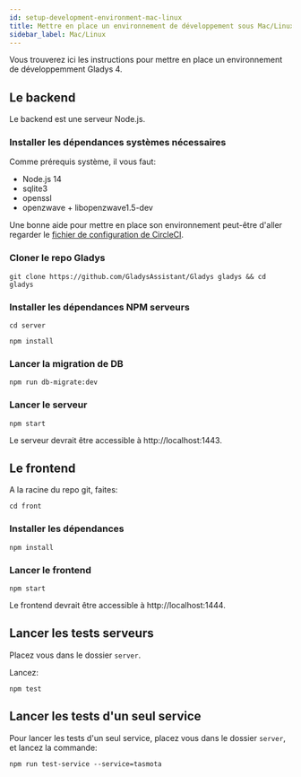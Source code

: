 ```yaml
---
id: setup-development-environment-mac-linux
title: Mettre en place un environnement de développement sous Mac/Linux
sidebar_label: Mac/Linux
---
```


Vous trouverez ici les instructions pour mettre en place un environnement de développemment Gladys 4.

## Le backend

Le backend est une serveur Node.js.

### Installer les dépendances systèmes nécessaires

Comme prérequis système, il vous faut:

- Node.js 14
- sqlite3
- openssl
- openzwave + libopenzwave1.5-dev

Une bonne aide pour mettre en place son environnement peut-être d'aller regarder le [fichier de configuration de CircleCI](https://github.com/GladysAssistant/Gladys/blob/master/.circleci/config.yml).

### Cloner le repo Gladys

```
git clone https://github.com/GladysAssistant/Gladys gladys && cd gladys
```

### Installer les dépendances NPM serveurs

```
cd server
```

```
npm install
```

### Lancer la migration de DB

```
npm run db-migrate:dev
```

### Lancer le serveur

```
npm start
```

Le serveur devrait être accessible à http://localhost:1443.

## Le frontend

A la racine du repo git, faites:

```
cd front
```

### Installer les dépendances

```
npm install
```

### Lancer le frontend

```
npm start
```

Le frontend devrait être accessible à http://localhost:1444.

## Lancer les tests serveurs

Placez vous dans le dossier `server`.

Lancez:

```
npm test
```

## Lancer les tests d'un seul service

Pour lancer les tests d'un seul service, placez vous dans le dossier `server`, et lancez la commande:

```
npm run test-service --service=tasmota
```
